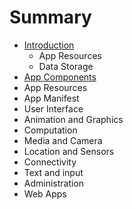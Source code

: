 # Summary

* [Introduction](README.md)
   * App Resources
   * Data Storage
* [App Components](chapter1.md)
* App Resources
* App Manifest
* User Interface
* Animation and Graphics
* Computation
* Media and Camera
* Location and Sensors
* Connectivity
* Text and input
* Administration
* Web Apps

